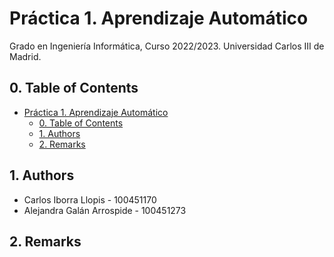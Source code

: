 # Práctica 1. Aprendizaje Automático

Grado en Ingeniería Informática, Curso 2022/2023. Universidad Carlos III de Madrid.

## 0. Table of Contents

- [Práctica 1. Aprendizaje Automático](#práctica-1-aprendizaje-automático)
  - [0. Table of Contents](#0-table-of-contents)
  - [1. Authors](#1-authors)
  - [2. Remarks](#2-remarks)

## 1. Authors

- Carlos Iborra Llopis - 100451170
- Alejandra Galán Arrospide - 100451273

## 2. Remarks
